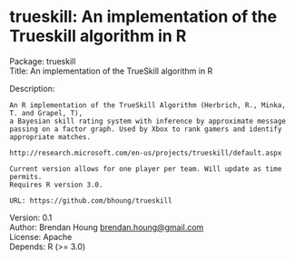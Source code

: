 trueskill: An implementation of the Trueskill algorithm in R
============================================================

Package: trueskill <br>
Title: An implementation of the TrueSkill algorithm in R <br>

Description:  

    An R implementation of the TrueSkill Algorithm (Herbrich, R., Minka, T. and Grapel, T), 
    a Bayesian skill rating system with inference by approximate message passing on a factor graph. Used by Xbox to rank gamers and identify appropriate matches.
  
    http://research.microsoft.com/en-us/projects/trueskill/default.aspx 
    
    Current version allows for one player per team. Will update as time permits.  
    Requires R version 3.0.
  
    URL: https://github.com/bhoung/trueskill
  
Version: 0.1 <br>
Author: Brendan Houng <brendan.houng@gmail.com> <br>
License: Apache <br>
Depends: R (>= 3.0)
